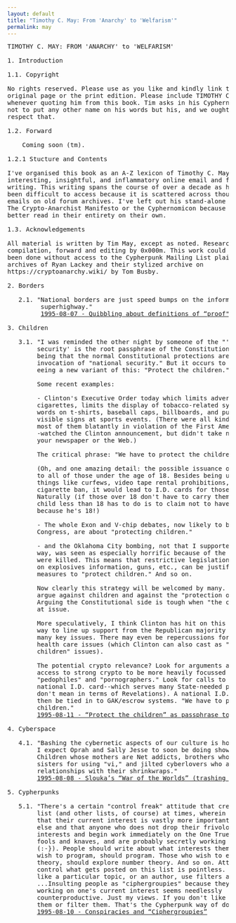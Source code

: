 ```yaml
---
layout: default
title: "Timothy C. May: From 'Anarchy' to 'Welfarism'"
permalink: may
---
```

<pre>
TIMOTHY C. MAY: FROM 'ANARCHY' to 'WELFARISM'

1. Introduction

1.1. Copyright

No rights reserved. Please use as you like and kindly link to the 
original page or the print edition. Please include TIMOTHY C. MAY 
whenever quoting him from this book. Tim asks in his Cyphernomicon 
not to put any other name on his words but his, and we ought to 
respect that.

1.2. Forward

	Coming soon (tm).

1.2.1 Stucture and Contents

I've organised this book as an A-Z lexicon of Timothy C. May's most 
interesting, insightful, and inflammatory online email and forum 
writing. This writing spans the course of over a decade as has hithero 
been difficult to access because it is scattered across thousands of 
emails on old forum archives. I've left out his stand-alone pieces like 
The Crypto-Anarchist Manifesto or the Cyphernomicon because they are 
better read in their entirety on their own.

1.3. Acknowledgements 

All material is written by Tim May, except as noted. Research, 
compilation, forward and editing by 0x000m. This work could not have 
been done without access to the Cypherpunk Mailing List plaintext 
archives of Ryan Lackey and their stylized archive on 
https://cryptoanarchy.wiki/ by Tom Busby.

2. Borders

   2.1. "National borders are just speed bumps on the information 
         superhighway." 
         <a href="https://mailing-list-archive.cryptoanarchy.wiki/archive/1995/08/096910121e38037aef2b4b9bb6400ee771c7ce372222b3a596adddd9add4d577/">1995-08-07 - Quibbling about definitions of “proof"</a>            

3. Children

   3.1. "I was reminded the other night by someone of the "'National 
        security' is the root passphrase of the Constitution." The idea 
        being that the normal Constitutional protections are bypassed by 
        invocation of "national security." But it occurs to me that we are
        eeing a new variant of this: "Protect the children."

        Some recent examples:

        - Clinton's Executive Order today which limits advertising of 
        cigarettes, limits the display of tobacco-related symbols and 
        words on t-shirts, baseball caps, billboards, and publically 
        visible signs at sports events. (There were all kinds of details, 
        most of them blatantly in violation of the First Amendment. I half
        -watched the Clinton announcement, but didn't take notes...consult 
        your newspaper or the Web.)

        The critical phrase: "We have to protect the children."

        (Oh, and one amazing detail: the possible issuance of I.D. cards 
        to all of those under the age of 18. Besides being useful for 
        things like curfews, video tape rental prohibitions, and the 
        cigarette ban, it would lead to I.D. cards for those over 18. 
        Naturally (if those over 18 don't have to carry them, then all a 
        child less than 18 has to do is to claim not to have to carry one
        because he's 18!)

        - The whole Exon and V-chip debates, now likely to be passed by 
        Congress, are about "protecting children."

        - and the Oklahoma City bombing, not that I supported it in any 
        way, was seen as especially horrific because of the children that 
        were killed. This means that restrictive legislation, such as bans 
        on explosives information, guns, etc., can be justified as 
        measures to "protect children." And so on.

        Now clearly this strategy will be welcomed by many. It's hard to 
        argue against children and against the "protection of children." 
        Arguing the Constitutional side is tough when "the children" are 
        at issue.

        More speculatively, I think Clinton has hit on this strategy as a 
        way to line up support from the Republican majority in Congress on 
        many key issues. There may even be repercussions for welfare and 
        health care issues (which Clinton can also cast as "protect the 
        children" issues).

        The potential crypto relevance? Look for arguments about limiting
        access to strong crypto to be more heavily focussed on 
        "pedophiles" and "pornographers." Look for calls to have a 
        national I.D. card--which serves many State-needed purposes (and I
        don't mean in terms of Revelations). A national I.D. card could 
        then be tied in to GAK/escrow systems. "We have to protect the 
        children." 
        <a href="https://mailing-listarchive.cryptoanarchy.wiki/archive/1995/08/97fd968e94dd433641337c754a893e695a13d37f8e5364fa7406598b8e01a48e/">1995-08-11 - “Protect the children” as passphrase to Constitution</a> 

4. Cyberspace

   4.1. "Bashing the cybernetic aspects of our culture is hot these days. 
        I expect Oprah and Sally Jesse to soon be doing shows on this. 
        Children whose mothers are Net addicts, brothers who kill their 
        sisters for using "vi," and jilted cyberlovers who are in 
        relationships with their shrinkwraps."
        <a href="https://mailing-list-archive.cryptoanarchy.wiki/archive/1995/08/dde7e50171fd289407933fc8fc8fcb96b2a631b9a9acc6e7b920fff22b288ec8/">1995-08-08 - Slouka’s “War of the Worlds” (trashing of computers)</a>

5. Cypherpunks

   5.1. "There's a certain "control freak" attitude that creeps into this 
        list (and other lists, of course) at times, wherein people say 
        that their current interest is vastly more important than anything 
        else and that anyone who does not drop their frivolous other 
        interests and begin work immediately on the One True Project are 
        fools and knaves, and are probably secretly working for the NSA! 
        (:-}). People should write about what interests them. Those who 
        wish to program, should program. Those who wish to explore number 
        theory, should explore number theory. And so on. Attempting to 
        control what gets posted on this list is pointless. If you don't 
        like a particular topic, or an author, use filters and kill files
        ...Insulting people as "ciphergroupies" because they are not 
        working on one's current interest seems needlessly 
        counterproductive. Just my views. If you don't like 'em, ignore 
        them or filter them. That's the Cypherpunk way of doing things." 
        <a href="https://mailing-list-archive.cryptoanarchy.wiki/archive/1995/08/1c8e7b55334c834d0281033946bb5c28a4566507452010917d6561ab49b432fd/">1995-08-10 - Conspiracies and “Ciphergroupies”</a>
	

</pre>


